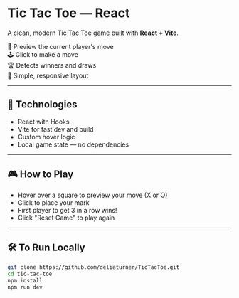 # Tic Tac Toe — React

A clean, modern Tic Tac Toe game built with **React + Vite**.

🧠 Preview the current player's move  
🕹️ Click to make a move  
🏆 Detects winners and draws  
🎨 Simple, responsive layout

---

## 🚀 Technologies

- React with Hooks
- Vite for fast dev and build
- Custom hover logic
- Local game state — no dependencies

---

## 🎮 How to Play

- Hover over a square to preview your move (X or O)
- Click to place your mark
- First player to get 3 in a row wins!
- Click "Reset Game" to play again

---

## 🛠 To Run Locally

```bash
git clone https://github.com/deliaturner/TicTacToe.git
cd tic-tac-toe
npm install
npm run dev